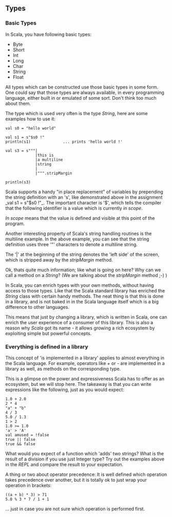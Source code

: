 ## Types

### Basic Types

In Scala, you have following basic types:

- Byte
- Short
- Int
- Long
- Char
- String
- Float

All types which can be constructed use those basic types in some form. One could say that those types are always available, in every programming language, either built in or emulated of some sort. Don't think too much about them.

The type which is used very often is the type _String_, here are some examples how to use it:

~~~
val s0 = "hello world"

val s1 = s"$s0 !"
println(s1)              ... prints 'hello world !'

val s3 = s"""|
             |this is 
             |a multiline 
             |string
             |
             |""".stripMargin

println(s3)                          
~~~

Scala supports a handy "in place replacement" of variables by prepending the string definition with an 's', like demonstrated above in the assignment _val s1 = s"$s0 !"_. The important character is '$', which tells the compiler that the following identifier is a value which is currently _in scope_. 

_In scope_ means that the value is defined and visible at this point of the program.

Another interesting property of Scala's string handling routines is the multiline example. In the above example, you can see that the string definition uses three '"' characters to denote a multiline string.

The '|' at the beginning of the string denotes the 'left side' of the screen, which is stripped away by the _stripMargin_ method.

Ok, thats quite much information; like what is going on here? Why can we call a method on a _String_? (We are talking about the _stripMargin_ method ;-) ) 

In Scala, you can enrich types with your own methods, without having access to those types. Like that the Scala standard library has enriched the _String_ class with certain handy methods. The neat thing is that this is done in a library, and is not baked in in the Scala language itself which is a big difference to other languages.

This means that just by changing a library, which is written in Scala, one can enrich the user experience of a consumer of this library. This is also a reason why _Scala_ got its name - it allows growing a rich ecosystem by exploiting simple but powerful concepts.

### Everything is defined in a library

This concept of 'is implemented in a library' applies to almost everything in the Scala language. For example, operators like _+_ or _-_ are implemented in a library as well, as methods on the corresponding type. 

This is a glimpse on the power and expressiveness Scala has to offer as an ecosystem, but we will stop here. The takeaway is that you can write expressions like the following, just as you would expect:

~~~
1.0 + 2.0
2 * 4
"a" + "b"
4 / 3
5.0 / 1.3
1 > 2
1.0 >= 1.0
'a' > 'A'
val amused = !false
true || false
true && false

~~~

What would you expect of a function which 'adds' two strings? What is the result of a division if you use just Integer type? Try out the examples above in the _REPL_ and compare the result to your expectation.

A thing or two about operator precedence: It is well defined which operation takes precedence over another, but it is totally ok to just wrap your operation in brackets:

~~~
((a + b) * 3) > 71
5.0 % 3 * 7 / 1 + 1
~~~

... just in case you are not sure which operation is performed first. 




  
